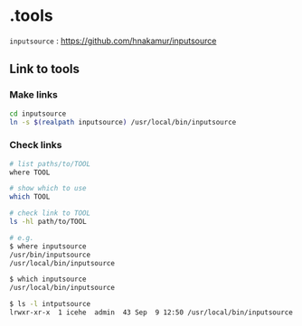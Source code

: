 # .tools

`inputsource` : https://github.com/hnakamur/inputsource

## Link to tools

### Make links

```bash
cd inputsource
ln -s $(realpath inputsource) /usr/local/bin/inputsource
```

### Check links

```bash
# list paths/to/TOOL
where TOOL

# show which to use
which TOOL

# check link to TOOL
ls -hl path/to/TOOL
```

```bash
# e.g.
$ where inputsource
/usr/bin/inputsource
/usr/local/bin/inputsource

$ which inputsource
/usr/local/bin/inputsource

$ ls -l intputsource
lrwxr-xr-x  1 icehe  admin  43 Sep  9 12:50 /usr/local/bin/inputsource -> /Users/icehe/.tools/inputsource/inputsource
```
